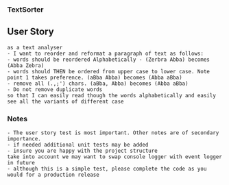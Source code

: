 ### TextSorter
## User Story
    as a text analyser
    - I want to reorder and reformat a paragraph of text as follows:
    - words should be reordered Alphabetically - (Zerbra Abba) becomes (Abba Zebra)
    - words should THEN be ordered from upper case to lower case. Note point 1 takes preference. (aBba Abba) becomes (Abba aBba)
    - remove all (.,;') chars. (aBba, Abba) becomes (Abba aBba)
    - Do not remove duplicate words
    so that I can easily read though the words alphabetically and easily see all the variants of different case
### Notes
    - The user story test is most important. Other notes are of secondary importance.
    - if needed additional unit tests may be added
    - insure you are happy with the project structure
    take into account we may want to swap console logger with event logger in future
    - although this is a simple test, please complete the code as you would for a production release